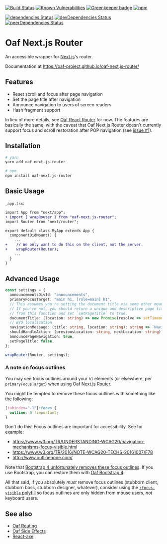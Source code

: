 [![Build Status](https://travis-ci.org/oaf-project/oaf-next.js-router.svg?branch=master)](https://travis-ci.org/oaf-project/oaf-next.js-router)
[![Known Vulnerabilities](https://snyk.io/test/github/oaf-project/oaf-next.js-router/badge.svg?targetFile=package.json)](https://snyk.io/test/github/oaf-project/oaf-next.js-router?targetFile=package.json)
[![Greenkeeper badge](https://badges.greenkeeper.io/oaf-project/oaf-next.js-router.svg)](https://greenkeeper.io/)
[![npm](https://img.shields.io/npm/v/oaf-next.js-router.svg)](https://www.npmjs.com/package/oaf-next.js-router)

[![dependencies Status](https://david-dm.org/oaf-project/oaf-next.js-router/status.svg)](https://david-dm.org/oaf-project/oaf-next.js-router)
[![devDependencies Status](https://david-dm.org/oaf-project/oaf-next.js-router/dev-status.svg)](https://david-dm.org/oaf-project/oaf-next.js-router?type=dev)
[![peerDependencies Status](https://david-dm.org/oaf-project/oaf-next.js-router/peer-status.svg)](https://david-dm.org/oaf-project/oaf-next.js-router?type=peer)

# Oaf Next.js Router
An accessible wrapper for [Next.js](https://github.com/zeit/next.js/)'s router.

Documentation at https://oaf-project.github.io/oaf-next.js-router/

## Features

* Reset scroll and focus after page navigation
* Set the page title after navigation
* Announce navigation to users of screen readers
* Hash fragment support

In lieu of more details, see [Oaf React Router](https://github.com/oaf-project/oaf-react-router/blob/master/README.md#features) for now. The features are basically the same, with the caveat that Oaf Next.js Router doesn't currently support focus and scroll restoration after POP navigation (see [issue #1](https://github.com/oaf-project/oaf-next.js-router/issues/1)).

## Installation

```sh
# yarn
yarn add oaf-next.js-router

# npm
npm install oaf-next.js-router
```

## Basic Usage

`_app.tsx`:

```diff
import App from "next/app";
+ import { wrapRouter } from "oaf-next.js-router";
import Router from "next/router";

export default class MyApp extends App {
  componentDidMount() {
    ...
+    // We only want to do this on the client, not the server.
+    wrapRouter(Router);
    ...
  }
}
```

## Advanced Usage

```typescript
const settings = {
  announcementsDivId: "announcements",
  primaryFocusTarget: "main h1, [role=main] h1",
  // This assumes you're setting the document title via some other means (e.g. React Helmet).
  // If you're not, you should return a unique and descriptive page title for each page
  // from this function and set `setPageTitle` to true.
  documentTitle: (location: string) => new Promise(resolve => setTimeout(() => resolve(document.title))),
  // BYO localization
  navigationMessage: (title: string, location: string): string => `Navigated to ${title}.`,
  shouldHandleAction: (previousLocation: string, nextLocation: string) => true,
  announcePageNavigation: true,
  setPageTitle: false,
};

wrapRouter(Router, settings);
```

### A note on focus outlines
You may see focus outlines around your `h1` elements (or elsewhere, per `primaryFocusTarget`) when using Oaf Next.js Router.

You might be tempted to remove these focus outlines with something like the following:
```css
[tabindex="-1"]:focus {
  outline: 0 !important;
}
```

Don't do this! Focus outlines are important for accessibility. See for example:

* https://www.w3.org/TR/UNDERSTANDING-WCAG20/navigation-mechanisms-focus-visible.html
* https://www.w3.org/TR/2016/NOTE-WCAG20-TECHS-20161007/F78
* http://www.outlinenone.com/

Note that [Bootstrap 4 unfortunately removes these focus outlines](https://github.com/twbs/bootstrap/issues/28425). If you use Bootstrap, you can restore them with [Oaf Bootstrap 4](https://github.com/oaf-project/oaf-bootstrap-4).

All that said, if you absolutely _must_ remove focus outlines (stubborn client, stubborn boss, stubborn designer, whatever), consider using the [`:focus-visible` polyfill](https://github.com/WICG/focus-visible) so focus outlines are only hidden from mouse users, _not_ keyboard users.

## See also
* [Oaf Routing](https://github.com/oaf-project/oaf-routing)
* [Oaf Side Effects](https://github.com/oaf-project/oaf-side-effects)
* [React-axe](https://github.com/dequelabs/react-axe)
